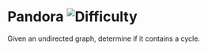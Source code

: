 # Pandora ![Difficulty](https://img.shields.io/badge/-EASY-green)
	
Given an undirected graph, determine if it contains a cycle.
	
